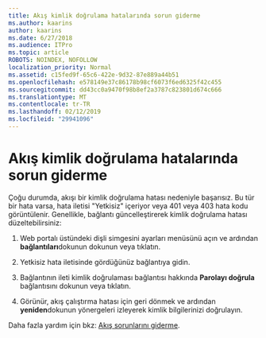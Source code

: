 ```yaml
---
title: Akış kimlik doğrulama hatalarında sorun giderme
ms.author: kaarins
author: kaarins
ms.date: 6/27/2018
ms.audience: ITPro
ms.topic: article
ROBOTS: NOINDEX, NOFOLLOW
localization_priority: Normal
ms.assetid: c15fed9f-65c6-422e-9d32-87e889a44b51
ms.openlocfilehash: e578149e37c86178b98cf6073f6ed6325f42c455
ms.sourcegitcommit: dd43cc0a9470f98b8ef2a3787c823801d674c666
ms.translationtype: MT
ms.contentlocale: tr-TR
ms.lasthandoff: 02/12/2019
ms.locfileid: "29941096"
---
```

# <a name="troubleshoot-flow-authentication-errors"></a>Akış kimlik doğrulama hatalarında sorun giderme

Çoğu durumda, akışı bir kimlik doğrulama hatası nedeniyle başarısız. Bu tür bir hata varsa, hata iletisi "Yetkisiz" içeriyor veya 401 veya 403 hata kodu görüntülenir. Genellikle, bağlantı güncelleştirerek kimlik doğrulama hatası düzeltebilirsiniz:
  
1. Web portalı üstündeki dişli simgesini ayarları menüsünü açın ve ardından **bağlantıları**dokunun dokunun veya tıklatın.
    
2. Yetkisiz hata iletisinde gördüğünüz bağlantıya gidin.
    
3. Bağlantının ileti kimlik doğrulaması bağlantısı hakkında **Parolayı doğrula** bağlantısını dokunun veya tıklatın. 
    
4. Görünür, akış çalıştırma hatası için geri dönmek ve ardından **yeniden**dokunun yönergeleri izleyerek kimlik bilgilerinizi doğrulayın.
    
Daha fazla yardım için bkz: [Akış sorunlarını giderme](https://go.microsoft.com/fwlink/?linkid=872110).
  

